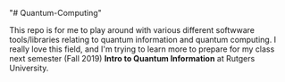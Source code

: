 "# Quantum-Computing" 

This repo is for me to play around with various different softwware tools/libraries relating to quantum information and quantum computing. I really love this field, and I'm trying to learn more to prepare for my class next semester (Fall 2019) <b>Intro to Quantum Information</b> at Rutgers University.
